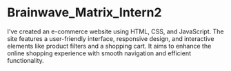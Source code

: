 # Brainwave_Matrix_Intern2
I've created an e-commerce website using HTML, CSS, and JavaScript. The site features a user-friendly interface, responsive design, and interactive elements like product filters and a shopping cart. It aims to enhance the online shopping experience with smooth navigation and efficient functionality.
